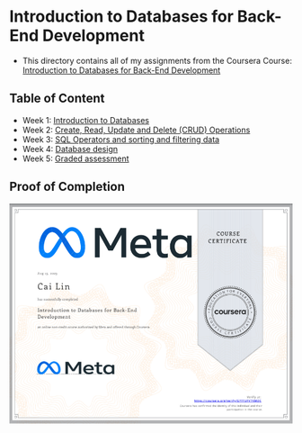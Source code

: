 # Introduction to Databases for Back-End Development

- This directory contains all of my assignments from the Coursera Course: [Introduction to Databases for Back-End Development](https://www.coursera.org/learn/intro-to-databases-back-end-development?specialization=meta-back-end-developer)

## Table of Content

- Week 1: [Introduction to Databases]()
- Week 2: [Create, Read, Update and Delete (CRUD) Operations]()
- Week 3: [SQL Operators and sorting and filtering data]()
- Week 4: [Database design]()
- Week 5: [Graded assessment]()

## Proof of Completion

<img src="./certificate.png" width=800>